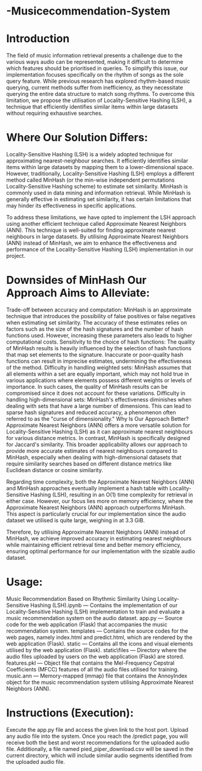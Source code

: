 # -Musicecommendation-System

# Introduction
The field of music information retrieval presents a challenge due to the various ways audio can be represented, making it difficult to determine which features should be prioritised in queries. To simplify this issue, our implementation focuses specifically on the rhythm of songs as the sole query feature. While previous research has explored rhythm-based music querying, current methods suffer from inefficiency, as they necessitate querying the entire data structure to match song rhythms. To overcome this limitation, we propose the utilisation of Locality-Sensitive Hashing (LSH), a technique that efficiently identifies similar items within large datasets without requiring exhaustive searches.

# Where Our Solution Differs:
Locality-Sensitive Hashing (LSH) is a widely adopted technique for approximating nearest-neighbour searches. It efficiently identifies similar items within large datasets by mapping them to a lower-dimensional space. However, traditionally, Locality-Sensitive Hashing (LSH) employs a different method called MinHash (or the min-wise independent permutations Locality-Sensitive Hashing scheme) to estimate set similarity. MinHash is commonly used in data mining and information retrieval. While MinHash is generally effective in estimating set similarity, it has certain limitations that may hinder its effectiveness in specific applications.

To address these limitations, we have opted to implement the LSH approach using another efficient technique called Approximate Nearest Neighbors (ANN). This technique is well-suited for finding approximate nearest neighbours in large datasets. By utilising Approximate Nearest Neighbors (ANN) instead of MinHash, we aim to enhance the effectiveness and performance of the Locality-Sensitive Hashing (LSH) implementation in our project.

# Downsides of MinHash Our Approach Aims to Alleviate:
Trade-off between accuracy and computation: MinHash is an approximate technique that introduces the possibility of false positives or false negatives when estimating set similarity. The accuracy of these estimates relies on factors such as the size of the hash signatures and the number of hash functions used. However, increasing these parameters also leads to higher computational costs.
Sensitivity to the choice of hash functions: The quality of MinHash results is heavily influenced by the selection of hash functions that map set elements to the signature. Inaccurate or poor-quality hash functions can result in imprecise estimates, undermining the effectiveness of the method.
Difficulty in handling weighted sets: MinHash assumes that all elements within a set are equally important, which may not hold true in various applications where elements possess different weights or levels of importance. In such cases, the quality of MinHash results can be compromised since it does not account for these variations.
Difficulty in handling high-dimensional sets: MinHash's effectiveness diminishes when dealing with sets that have a large number of dimensions. This can lead to sparse hash signatures and reduced accuracy, a phenomenon often referred to as the "curse of dimensionality."
Why Is Our Approach Better?
Approximate Nearest Neighbors (ANN) offers a more versatile solution for Locality-Sensitive Hashing (LSH) as it can approximate nearest neighbours for various distance metrics. In contrast, MinHash is specifically designed for Jaccard's similarity. This broader applicability allows our approach to provide more accurate estimates of nearest neighbours compared to MinHash, especially when dealing with high-dimensional datasets that require similarity searches based on different distance metrics like Euclidean distance or cosine similarity.

Regarding time complexity, both the Approximate Nearest Neighbors (ANN) and MinHash approaches eventually implement a hash table with Locality-Sensitive Hashing (LSH), resulting in an O(1) time complexity for retrieval in either case. However, our focus lies more on memory efficiency, where the Approximate Nearest Neighbors (ANN) approach outperforms MinHash. This aspect is particularly crucial for our implementation since the audio dataset we utilised is quite large, weighing in at 3.3 GiB.

Therefore, by utilising Approximate Nearest Neighbors (ANN) instead of MinHash, we achieve improved accuracy in estimating nearest neighbours while maintaining efficient retrieval time and better memory efficiency, ensuring optimal performance for our implementation with the sizable audio dataset.

# Usage:
Music Recommendation Based on Rhythmic Similarity Using Locality-Sensitive Hashing (LSH).ipynb — Contains the implementation of our Locality-Sensitive Hashing (LSH) implementation to train and evaluate a music recommendation system on the audio dataset.
app.py — Source code for the web application (Flask) that accompanies the music recommendation system.
templates — Contains the source codes for the web pages, namely index.html and predict.html, which are rendered by the web application (Flask).
static — Contains all the icons and visual elements utilised by the web application (Flask).
static\files — Directory where the audio files uploaded by users on the web application (Flask) are stored.
features.pkl — Object file that contains the Mel-Frequency Cepstral Coefficients (MFCC) features of all the audio files utilised for training.
music.ann — Memory-mapped (mmap) file that contains the AnnoyIndex object for the music recommendation system utilising Approximate Nearest Neighbors (ANN).
# Instructions (Execution):
Execute the app.py file and access the given link to the host port.
Upload any audio file into the system.
Once you reach the /predict page, you will receive both the best and worst recommendations for the uploaded audio file.
Additionally, a file named pied_piper_download.csv will be saved in the current directory, which will include similar audio segments identified from the uploaded audio file.

